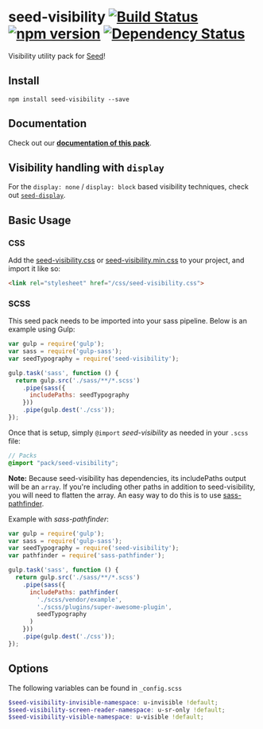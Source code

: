 # seed-visibility [![Build Status](https://travis-ci.org/helpscout/seed-visibility.svg?branch=master)](https://travis-ci.org/helpscout/seed-visibility) [![npm version](https://badge.fury.io/js/seed-visibility.svg)](https://badge.fury.io/js/seed-visibility) [![Dependency Status](https://david-dm.org/helpscout/seed-visibility.svg)](https://david-dm.org/helpscout/seed-visibility)
Visibility utility pack for [Seed](https://github.com/helpscout/seed)!

## Install
```
npm install seed-visibility --save
```


## Documentation

Check out our **[documentation of this pack](http://developer.helpscout.net/seed/packs/seed-visibility/)**.


## Visibility handling with `display`

For the `display: none` / `display: block` based visibility techniques, check out [`seed-display`](https://github.com/helpscout/seed-display).


## Basic Usage

### CSS
Add the [seed-visibility.css](https://github.com/helpscout/seed-visibility/blob/master/dist/seed-visibility.css) or [seed-visibility.min.css](https://github.com/helpscout/seed-visibility/blob/master/dist/seed-visibility.min.css) to your project, and import it like so:

```html
<link rel="stylesheet" href="/css/seed-visibility.css">
```

### SCSS
This seed pack needs to be imported into your sass pipeline. Below is an example using Gulp:

```javascript
var gulp = require('gulp');
var sass = require('gulp-sass');
var seedTypography = require('seed-visibility');

gulp.task('sass', function () {
  return gulp.src('./sass/**/*.scss')
    .pipe(sass({
      includePaths: seedTypography
    }))
    .pipe(gulp.dest('./css'));
});
```

Once that is setup, simply `@import` *seed-visibility* as needed in your `.scss` file:

```scss
// Packs
@import "pack/seed-visibility";
```

**Note:** Because seed-visibility has dependencies, its includePaths output will be an `array`. If you're including other paths in addition to seed-visibility, you will need to flatten the array. An easy way to do this is to use [sass-pathfinder](https://github.com/itsjonq/sass-pathfinder).

Example with *sass-pathfinder*:

```javascript
var gulp = require('gulp');
var sass = require('gulp-sass');
var seedTypography = require('seed-visibility');
var pathfinder = require('sass-pathfinder');

gulp.task('sass', function () {
  return gulp.src('./sass/**/*.scss')
    .pipe(sass({
      includePaths: pathfinder(
        './scss/vendor/example',
        './scss/plugins/super-awesome-plugin',
        seedTypography
      )
    }))
    .pipe(gulp.dest('./css'));
});
```


## Options

The following variables can be found in `_config.scss`

```scss
$seed-visibility-invisible-namespace: u-invisible !default;
$seed-visibility-screen-reader-namespace: u-sr-only !default;
$seed-visibility-visible-namespace: u-visible !default;
```
